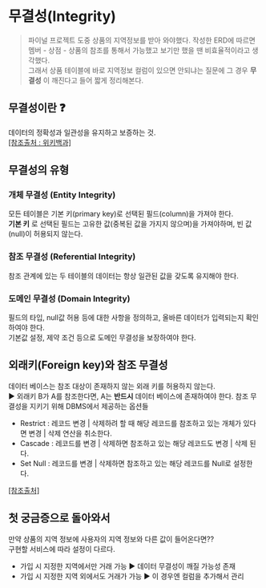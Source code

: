# 무결성(Integrity)

> 파이널 프로젝트 도중 상품의 지역정보를 받아 와야했다. 작성한 ERD에 따르면 멤버 - 상점 - 상품의 참조를 통해서 가능했고 보기만 했을 땐 비효율적이라고 생각했다.   
> 그래서 상품 테이블에 바로 지역정보 컬럼이 있으면 안되냐는 질문에 그 경우 **무결성** 이 깨진다고 들어 짧게 정리해본다.

## 무결성이란 ❓
데이터의 정확성과 일관성을 유지하고 보증하는 것.<br />
[[참조출처 : 위키백과]](https://ko.wikipedia.org/wiki/%EB%8D%B0%EC%9D%B4%ED%84%B0_%EB%AC%B4%EA%B2%B0%EC%84%B1)

## 무결성의 유형

### 개체 무결성 (Entity Integrity)
모든 테이블은 기본 키(primary key)로 선택된 필드(column)을 가져야 한다.   
**기본 키** 로 선택된 필드는 고유한 값(중복된 값을 가지지 않으며)을 가져야하며, 빈 값(null)이 허용되지 않는다.

### 참조 무결성 (Referential Integrity)
참조 관계에 있는 두 테이블의 데이터는 항상 일관된 값을 갖도록 유지해야 한다.

### 도메인 무결성 (Domain Integrity)
필드의 타입, null값 허용 등에 대한 사항을 정의하고, 올바른 데이터가 입력되는지 확인하여야 한다.   
기본값 설정, 제약 조건 등으로 도메인 무결성을 보장하여야 한다.


## 외래키(Foreign key)와 참조 무결성
데이터 베이스는 참조 대상이 존재하지 않는 외래 키를 허용하지 않는다.<br/>
▶ 외래키 B가 A를 참조한다면, A는 **반드시** 데이터 베이스에 존재하여야 한다.
참조 무결성을 지키기 위해 DBMS에서 제공하는 옵션들  
 - Restrict : 레코드 변경 | 삭제하려 할 때 해당 레코드를 참조하고 있는 개체가 있다면 변경 | 삭제 연산을 취소한다.
 - Cascade : 레코드를 변경 | 삭제하면 참조하고 있는 해당 레코드도 변경 | 삭제 된다.
 - Set Null : 레코드를 변경 | 삭제하면 참조하고 있는 해당 레코드를 Null로 설정한다.

[[참조출처]](https://untitledtblog.tistory.com/123)

## 첫 궁금증으로 돌아와서
만약 상품의 지역 정보에 사용자의 지역 정보와 다른 값이 들어온다면??   
구현할 서비스에 따라 설정이 다르다.
 - 가입 시 지정한 지역에서만 거래 가능 ▶ 데이터 무결성이 깨질 가능성 존재
 - 가입 시 지정한 지역 외에서도 거래가 가능 ▶ 이 경우엔 컬럼을 추가해서 관리 
